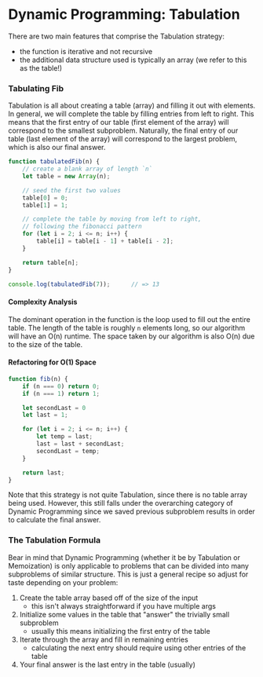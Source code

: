 # Dynamic Programming: Tabulation

There are two main features that comprise the Tabulation strategy:

* the function is iterative and not recursive
* the additional data structure used is typically an array (we refer to this as the table!)

### **Tabulating Fib**

Tabulation is all about creating a table (array) and filling it out with elements. In general, we will complete the table by filling entries from left to right. This means that the first entry of our table (first element of the array) will correspond to the smallest subproblem. Naturally, the final entry of our table (last element of the array) will correspond to the largest problem, which is also our final answer.

```javascript
function tabulatedFib(n) {
    // create a blank array of length `n`
    let table = new Array(n);

    // seed the first two values
    table[0] = 0;               
    table[1] = 1;

    // complete the table by moving from left to right,
    // following the fibonacci pattern
    for (let i = 2; i <= n; i++) {
        table[i] = table[i - 1] + table[i - 2];
    }

    return table[n];
}

console.log(tabulatedFib(7));      // => 13
```

#### Complexity Analysis

The dominant operation in the function is the loop used to fill out the entire table. The length of the table is roughly `n` elements long, so our algorithm will have an O(n) runtime. The space taken by our algorithm is also O(n) due to the size of the table. 

#### Refactoring for O(1) Space

```javascript
function fib(n) {
    if (n === 0) return 0;
    if (n === 1) return 1;

    let secondLast = 0
    let last = 1;

    for (let i = 2; i <= n; i++) {
        let temp = last;
        last = last + secondLast;
        secondLast = temp;
    }

    return last;
}
```

Note that this strategy is not quite Tabulation, since there is no table array being used. However, this still falls under the overarching category of Dynamic Programming since we saved previous subproblem results in order to calculate the final answer.

### **The Tabulation Formula**

Bear in mind that Dynamic Programming (whether it be by Tabulation or Memoization) is only applicable to problems that can be divided into many subproblems of similar structure. This is just a general recipe so adjust for taste depending on your problem:

1. Create the table array based off of the size of the input
    * this isn't always straightforward if you have multiple args
2. Initialize some values in the table that "answer" the trivially small subproblem
    * usually this means initializing the first entry of the table
3. Iterate through the array and fill in remaining entries
    * calculating the next entry should require using other entries of the table
4. Your final answer is the last entry in the table (usually)
